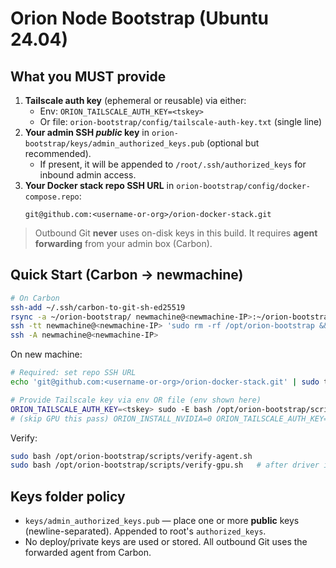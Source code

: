 # Orion Node Bootstrap (Ubuntu 24.04)

## What you MUST provide
1. **Tailscale auth key** (ephemeral or reusable) via either:
   - Env: `ORION_TAILSCALE_AUTH_KEY=<tskey>`
   - Or file: `orion-bootstrap/config/tailscale-auth-key.txt` (single line)
2. **Your admin SSH *public* key** in `orion-bootstrap/keys/admin_authorized_keys.pub` (optional but recommended).
   - If present, it will be appended to `/root/.ssh/authorized_keys` for inbound admin access.
3. **Your Docker stack repo SSH URL** in `orion-bootstrap/config/docker-compose.repo`:
   ```
   git@github.com:<username-or-org>/orion-docker-stack.git
   ```

> Outbound Git **never** uses on-disk keys in this build. It requires **agent forwarding** from your admin box (Carbon).

## Quick Start (Carbon → newmachine)
```bash
# On Carbon
ssh-add ~/.ssh/carbon-to-git-sh-ed25519
rsync -a ~/orion-bootstrap/ newmachine@<newmachine-IP>:~/orion-bootstrap-new/
ssh -tt newmachine@<newmachine-IP> 'sudo rm -rf /opt/orion-bootstrap && sudo mkdir -p /opt/orion-bootstrap && sudo rsync -a ~/orion-bootstrap-new/ /opt/orion-bootstrap && sudo chown -R root:root /opt/orion-bootstrap && sudo find /opt/orion-bootstrap -type f -name "*.sh" -exec sudo chmod +x {} \;'
ssh -A newmachine@<newmachine-IP>
```

On new machine:
```bash
# Required: set repo SSH URL
echo 'git@github.com:<username-or-org>/orion-docker-stack.git' | sudo tee /opt/orion-bootstrap/config/docker-compose.repo

# Provide Tailscale key via env OR file (env shown here)
ORION_TAILSCALE_AUTH_KEY=<tskey> sudo -E bash /opt/orion-bootstrap/scripts/orion-bootstrap.sh
# (skip GPU this pass) ORION_INSTALL_NVIDIA=0 ORION_TAILSCALE_AUTH_KEY=<tskey> sudo -E bash /opt/orion-bootstrap/scripts/orion-bootstrap.sh
```

Verify:
```bash
sudo bash /opt/orion-bootstrap/scripts/verify-agent.sh
sudo bash /opt/orion-bootstrap/scripts/verify-gpu.sh   # after driver install + reboot if needed
```

## Keys folder policy
- `keys/admin_authorized_keys.pub` — place one or more **public** keys (newline-separated). Appended to root's `authorized_keys`.
- No deploy/private keys are used or stored. All outbound Git uses the forwarded agent from Carbon.
